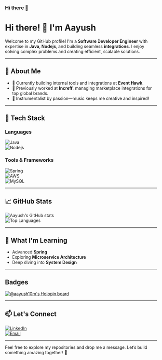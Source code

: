 ### Hi there 👋

<!--
**AayushMaurya/AayushMaurya** is a ✨ _special_ ✨ repository because its `README.md` (this file) appears on your GitHub profile.

Here are some ideas to get you started:

- 🔭 I’m currently working on ...
- 🌱 I’m currently learning ...
- 👯 I’m looking to collaborate on ...
- 🤔 I’m looking for help with ...
- 💬 Ask me about ...
- 📫 How to reach me: ...
- 😄 Pronouns: ...
- ⚡ Fun fact: ...
-->

# Hi there! 👋 I'm Aayush  

Welcome to my GitHub profile! I'm a **Software Developer Engineer** with expertise in **Java, Nodejs**, and building seamless **integrations**. I enjoy solving complex problems and creating efficient, scalable solutions.  

---

## 🌟 About Me  

- 🚀 Currently building internal tools and integrations at **Event Hawk**.  
- 🔧 Previously worked at **Increff**, managing marketplace integrations for top global brands.  
- 🎸 Instrumentalist by passion—music keeps me creative and inspired!  

---

## 🔨 Tech Stack  

### Languages  
![Java](https://img.shields.io/badge/Java-ED8B00?style=for-the-badge&logo=java&logoColor=white)  
![Nodejs](https://img.shields.io/badge/Python-3776AB?style=for-the-badge&logo=python&logoColor=white)  

### Tools & Frameworks  
![Spring](https://img.shields.io/badge/Spring-6DB33F?style=for-the-badge&logo=spring&logoColor=white)  
![AWS](https://img.shields.io/badge/AWS-232F3E?style=for-the-badge&logo=amazon-aws&logoColor=white)  
![MySQL](https://img.shields.io/badge/MySQL-4479A1?style=for-the-badge&logo=mysql&logoColor=white)  

---

## 📈 GitHub Stats  

![Aayush's GitHub stats](https://github-readme-stats.vercel.app/api?username=AayushMaurya&show_icons=true&theme=radical)  
![Top Languages](https://github-readme-stats.vercel.app/api/top-langs/?username=AayushMaurya&layout=compact&theme=radical)  

---

## 🌱 What I'm Learning  

- Advanced **Spring**
- Exploring **Microservice Architecture**  
- Deep diving into **System Design**  

---

## Badges

[![@aayush10m's Holopin board](https://holopin.me/aayush10m)](https://holopin.io/@aayush10m)

---

## 📫 Let's Connect  

[![LinkedIn](https://img.shields.io/badge/LinkedIn-0077B5?style=for-the-badge&logo=linkedin&logoColor=white)](https://www.linkedin.com/in/aayush-maurya-1329b3190/)  
[![Email](https://img.shields.io/badge/Email-D14836?style=for-the-badge&logo=gmail&logoColor=white)](mailto:aayushmaurya10m@gmail.com)  

---

Feel free to explore my repositories and drop me a message. Let’s build something amazing together! 🚀  

